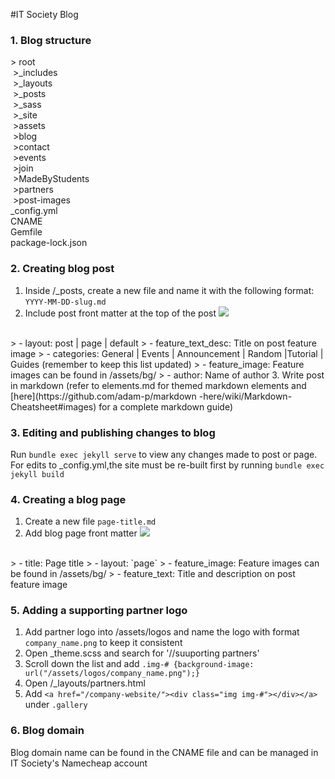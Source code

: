 #IT Society Blog
### 1. Blog structure
 \> root 
<br />
&nbsp;\>_includes
<br />
&nbsp;\>_layouts
<br />
&nbsp;\>_posts
<br />
&nbsp;\>_sass
<br />
&nbsp;\>_site
<br />
&nbsp;\>assets
<br />
&nbsp;\>blog
<br />
&nbsp;\>contact
<br />
&nbsp;\>events
<br />
&nbsp;>join
<br />
&nbsp;>MadeByStudents
<br />
&nbsp;>partners
<br />
&nbsp;>post-images
<br />
_config.yml
<br />
CNAME
<br />
Gemfile
<br />
package-lock.json

### 2. Creating blog post
1. Inside /_posts, create a new file and name it with the following format:
`YYYY-MM-DD-slug.md`
2. Include post front matter at the top of the post
![](https://i.imgur.com/YZfB768.png)
<br />
> - layout: post | page | default
> - feature_text_desc: Title on post feature image
> - categories: General | Events | Announcement | Random |Tutorial | Guides (remember to keep this list updated)
> - feature_image: Feature images can be found in /assets/bg/
> - author: Name of author
3. Write post in markdown (refer to elements.md for themed markdown elements and [here](https://github.com/adam-p/markdown
-here/wiki/Markdown-Cheatsheet#images)
for a complete markdown guide)

### 3. Editing and publishing changes to blog
Run `bundle exec jekyll serve` to view any changes made to post or page. For edits to _config.yml,the site must be re-built
 first by running `bundle exec jekyll build`
 
### 4. Creating a blog page
1. Create a new file `page-title.md`
2. Add blog page front matter
![](https://i.imgur.com/m14chBn.png)
<br />
> - title: Page title
> - layout: `page`
> - feature_image: Feature images can be found in /assets/bg/
> - feature_text: Title and description on post feature image

### 5. Adding a supporting partner logo
1. Add partner logo into /assets/logos and name the logo with format `company_name.png` to keep it consistent
2. Open _theme.scss and search for '//suuporting partners'
3. Scroll down the list and add `.img-# {background-image: url("/assets/logos/company_name.png");}`
4. Open /_layouts/partners.html
5. Add `<a href="/company-website/"><div class="img img-#"></div></a>` under `.gallery`

### 6. Blog domain
Blog domain name can be found in the CNAME file and can be managed in IT Society's Namecheap account
